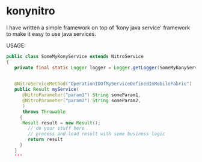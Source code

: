 # konynitro

I have written a simple framework on top of 'kony java service' framework to make it easy to use java services.


USAGE: 

```java
public class SomeMyKonyService extends NitroService
{
   private final static Logger logger = Logger.getLogger(SomeMyKonyService.class);
 

   @NitroServiceMethod("OperationIDOfMyServiceDefinedInMobileFabric")
   public Result myService(
      @NitroParameter("param1") String someParam1,
      @NitroParameter("param2") String someParam2,
      ) 
      throws Throwable
     {
      Result result = new Result();
        // do your stuff here
        // process and load result with some business logic
        return result
     }
   }
   '''
 
